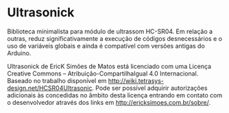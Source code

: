 Ultrasonick
===========

Biblioteca minimalista para módulo de ultrassom HC-SR04.
Em relação a outras, reduz significativamente a execução de códigos desnecessários e o uso de variáveis globais e ainda é compatível com versões antigas do Arduino.

Ultrasonick de EricK Simões de Matos está licenciado com uma Licença Creative Commons – Atribuição-CompartilhaIgual 4.0 Internacional.
Baseado no trabalho disponível em http://wiki.tetrasys-design.net/HCSR04Ultrasonic.
Pode ser possível adquirir autorizações adicionais às concedidas no âmbito desta licença entrando em contato com o desenvolvedor através dos links em http://ericksimoes.com.br/sobre/.